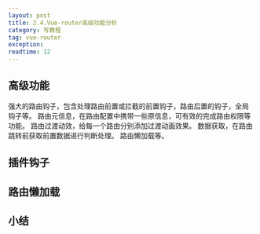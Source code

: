 ```yaml
---
layout: post
title: 2.4.Vue-router高级功能分析
category: 写教程
tag: vue-router
exception: 
readtime: 12
---
```


## 高级功能
强大的路由钩子，包含处理路由前置或拦截的前置钩子，路由后置的钩子，全局 钩子等。
路由元信息，在路由配置中携带一些原信息，可有效的完成路由权限等功能。
路由过渡动效，给每一个路由分别添加过渡动画效果。
数据获取，在路由跳转前获取前置数据进行判断处理。
路由懒加载等。

## 插件钩子

## 路由懒加载

## 小结